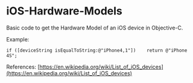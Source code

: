 # iOS-Hardware-Models
Basic code to get the Hardware Model of an iOS device in Objective-C.

Example:
```
if ([deviceString isEqualToString:@"iPhone4,1"])    return @"iPhone 4S";
```


References:
[https://en.wikipedia.org/wiki/List_of_iOS_devices](https://en.wikipedia.org/wiki/List_of_iOS_devices)
